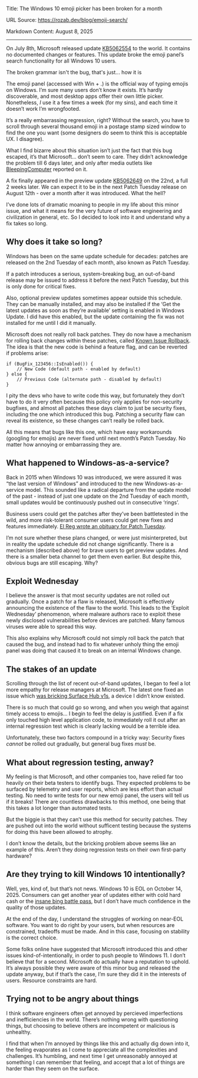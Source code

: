 Title: The Windows 10 emoji picker has been broken for a month

URL Source: https://rozab.dev/blog/emoji-search/

Markdown Content:
August 8, 2025

* * *

On July 8th, Microsoft released update [KB5062554](https://support.microsoft.com/en-us/topic/july-8-2025-kb5062554-os-builds-19044-6093-and-19045-6093-806b229f-70cd-404d-861c-4adb299e3930) to the world. It contains no documented changes or features. This update broke the emoji panel’s search functionality for all Windows 10 users.

The broken grammar isn't the bug, that's just... how it is

The emoji panel (accessed with Win + .) is the official way of typing emojis on Windows. I’m sure many users don’t know it exists. It’s hardly discoverable, and most desktop apps offer their own little picker. Nonetheless, _I_ use it a few times a week (for my sins), and each time it doesn’t work I’m wrongfooted.

It’s a really embarrassing regression, right? Without the search, you have to scroll through several thousand emoji in a postage stamp sized window to find the one you want (some designers do seem to think this is acceptable UX. I disagree).

What I find bizarre about this situation isn’t just the fact that this bug escaped, it’s that Microsoft… don’t seem to care. They didn’t acknowledge the problem till 6 days later, and only after media outlets like [BleepingComputer](https://www.bleepingcomputer.com/news/microsoft/windows-10-kb5062554-update-breaks-emoji-panel-search-feature/) reported on it.

A fix finally appeared in the preview update [KB5062649](https://support.microsoft.com/en-gb/topic/july-22-2025-kb5062649-os-build-19045-6159-preview-86aa67e1-195e-41c8-9cb5-bc27c17d5c5d) on the 22nd, a full 2 weeks later. We can expect it to be in the next Patch Tuesday release on August 12th - over a month after it was introduced. What the hell?

I’ve done lots of dramatic moaning to people in my life about this minor issue, and what it means for the very future of software engineering and civilization in general, etc. So I decided to look into it and understand why a fix takes so long.

Why does it take so long?
-------------------------

Windows has been on the same update schedule for decades: patches are released on the 2nd Tuesday of each month, also known as Patch Tuesday.

If a patch introduces a serious, system-breaking bug, an out-of-band release may be issued to address it before the next Patch Tuesday, but this is only done for critical fixes.

Also, optional preview updates sometimes appear outside this schedule. They can be manually installed, and may also be installed if the ‘Get the latest updates as soon as they’re available’ setting is enabled in Windows Update. I did have this enabled, but the update containing the fix was not installed for me until I did it manually.

Microsoft does not really roll back patches. They do now have a mechanism for rolling back changes within these patches, called [Known Issue Rollback](https://techcommunity.microsoft.com/blog/windows-itpro-blog/known-issue-rollback-helping-you-keep-windows-devices-protected-and-productive/2176831). The idea is that the new code is behind a feature flag, and can be reverted if problems arise:

```
if (BugFix_123456::IsEnabled()) {
    // New Code (default path - enabled by default)
} else {
    // Previous Code (alternate path - disabled by default)
}
```

I pity the devs who have to write code this way, but fortunately they don’t have to do it very often because this policy only applies for non-security bugfixes, and almost all patches these days claim to just be security fixes, including the one which introduced this bug. Patching a security flaw can reveal its existence, so these changes can’t really be rolled back.

All this means that bugs like this one, which have easy workarounds (googling for emojis) are never fixed until next month’s Patch Tuesday. No matter how annoying or embarrassing they are.

What happened to Windows-as-a-service?
--------------------------------------

Back in 2015 when Windows 10 was introduced, we were assured it was “the last version of Windows” and introduced to the new Windows-as-a-service model. This sounded like a radical departure from the update model of the past - instead of just one update on the 2nd Tuesday of each month, small updates would be continuously pushed out in consecutive ‘rings’.

Business users could get the patches after they’ve been battletested in the wild, and more risk-tolerant consumer users could get new fixes and features immediately. [El Reg wrote an obituary for Patch Tuesday](https://www.theregister.com/2015/05/04/microsoft_windows_10_updates/).

I’m not sure whether these plans changed, or were just misinterpreted, but in reality the update schedule did not change significantly. There is a mechanism (described above) for brave users to get preview updates. And there is a smaller beta channel to get them even earlier. But despite this, obvious bugs are still escaping. Why?

Exploit Wednesday
-----------------

I believe the answer is that most security updates are not rolled out gradually. Once a patch for a flaw is released, Microsoft is effectively announcing the existence of the flaw to the world. This leads to the ‘Exploit Wednesday’ phenomenon, where malware authors race to exploit these newly disclosed vulnerabilities before devices are patched. Many famous viruses were able to spread this way.

This also explains why Microsoft could not simply roll back the patch that caused the bug, and instead had to fix whatever unholy thing the emoji panel was doing that caused it to break on an internal Windows change.

The stakes of an update
-----------------------

Scrolling through the list of recent out-of-band updates, I began to feel a lot more empathy for release managers at Microsoft. The latest one fixed an issue which [was bricking Surface Hub v1s](https://www.theregister.com/2025/06/17/microsoft_surface_hub_v1/), a device I didn’t know existed.

There is so much that could go so wrong, and when you weigh that against timely access to emojis… I begin to feel the delay is justified. Even if a fix only touched high level application code, to immediately roll it out after an internal regression test which is clearly lacking would be a terrible idea.

Unfortunately, these two factors compound in a tricky way: Security fixes _cannot_ be rolled out gradually, but general bug fixes _must_ be.

What about regression testing, anway?
-------------------------------------

My feeling is that Microsoft, and other companies too, have relied far too heavily on their beta testers to identify bugs. They expected problems to be surfaced by telemetry and user reports, which are less effort than actual testing. No need to write tests for our new emoji panel, the users will tell us if it breaks! There are countless drawbacks to this method, one being that this takes a lot longer than automated tests.

But the biggie is that they can’t use this method for security patches. They are pushed out into the world without sufficent testing because the systems for doing this have been allowed to atrophy.

I don’t know the details, but the bricking problem above seems like an example of this. Aren’t they doing regression tests on their own first-party hardware?

Are they trying to kill Windows 10 intentionally?
-------------------------------------------------

Well, yes, kind of, but that’s not news. Windows 10 is EOL on October 14, 2025. Consumers can get another year of updates either with cold hard cash or the [insane bing battle pass](https://rewards.bing.com/), but I don’t have much confidence in the quality of those updates.

At the end of the day, I understand the struggles of working on near-EOL software. You want to do right by your users, but when resources are constrained, tradeoffs must be made. And in this case, focusing on stability is the correct choice.

Some folks online have suggested that Microsoft introduced this and other issues kind-of-intentionally, in order to push people to Windows 11. I don’t believe that for a second. Microsoft do actually have a reputation to uphold. It’s always possible they were aware of this minor bug and released the update anyway, but if that’s the case, I’m sure they did it in the interests of users. Resource constraints are hard.

Trying not to be angry about things
-----------------------------------

I think software engineers often get annoyed by percieved imperfections and inefficiencies in the world. There’s nothing wrong with questioning things, but choosing to believe others are incompetent or malicious is unhealthy.

I find that when I’m annoyed by things like this and actually dig down into it, the feeling evaporates as I come to appreciate all the complexities and challenges. It’s humbling, and next time I get unreasonably annoyed at something I can remember that feeling, and accept that a lot of things are harder than they seem on the surface.